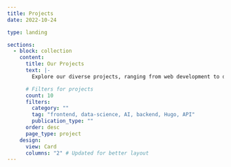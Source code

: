 ```yaml
---
title: Projects
date: 2022-10-24

type: landing

sections:
  - block: collection
    content:
      title: Our Projects
      text: |-
        Explore our diverse projects, ranging from web development to data science and AI.

      # Filters for projects
      count: 10
      filters:
        category: ""
        tag: "frontend, data-science, AI, backend, Hugo, API"
        publication_type: ""
      order: desc
      page_type: project
    design:
      view: Card
      columns: "2" # Updated for better layout
---
```

